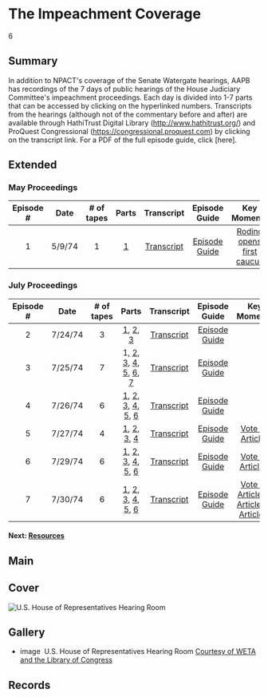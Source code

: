 # The Impeachment Coverage

6

## Summary

In addition to NPACT's coverage of the Senate Watergate hearings, AAPB has recordings of the 7 days of public hearings of the House Judiciary Committee's impeachment proceedings. Each day is divided into 1-7 parts that can be accessed by clicking on the hyperlinked numbers. Transcripts from the hearings (although not of the commentary before and after) are available through HathiTrust Digital Library (http://www.hathitrust.org/) and ProQuest Congressional (https://congressional.proquest.com)  by clicking on the transcript link. For a PDF of the full episode guide, click [here].

## Extended
### May Proceedings

<table class="table table-striped table-bordered">
<thead>
<tr>
<th style="text-align:center">Episode #</th>
<th style="text-align:center">Date</th>
<th style="text-align:center"># of tapes</th>
<th style="text-align:center">Parts</th>
<th style="text-align:center">Transcript</th>
<th style="text-align:center">Episode Guide</th>
<th style="text-align:center">Key Moments</th>
</tr>
</thead>
<tbody>
<tr>
<td style="text-align:center">1</td>
<td style="text-align:center">5/9/74</td>
<td style="text-align:center">1</td>
<td style="text-align:center"><a href="/catalog/cpb-aacip_512-nk3610wq1h">1</a>
<td style="text-align:center"><a href="https://congressional.proquest.com/congressional/docview/t29.d30.hrg-1974-hjh-0001?accountid=12084">Transcript</a></td>
<td style="text-align:center"><a href="https://s3.amazonaws.com/americanarchive.org/exhibits/Impeachment_Episode_Guide.pdf">Episode Guide</a></td>
<td style="text-align:center"><a href="/catalog/cpb-aacip_512-nk3610wq1h#at_558.00_s">Rodino opens first caucus</a></td>
</tr>
</tbody>
</table>





### July Proceedings

<table class="table table-striped table-bordered">
<thead>
<tr>
<th style="text-align:center">Episode #</th>
<th style="text-align:center">Date</th>
<th style="text-align:center"># of tapes</th>
<th style="text-align:center">Parts</th>
<th style="text-align:center">Transcript</th>
<th style="text-align:center">Episode Guide</th>
<th style="text-align:center">Key Moments</th>
</tr>
</thead>
<tbody>
<tr>
<td style="text-align:center">2</td>
<td style="text-align:center">7/24/74</td>
<td style="text-align:center">3</td>
<td style="text-align:center"><a href="/catalog/cpb-aacip_512-gx44q7rk20">1</a>, <a href="/catalog/cpb-aacip_512-0r9m32nw1x">2</a>, <a href="/catalog/cpb-aacip_512-w66930pv96">3</a></td>
<td style="text-align:center"><a href="https://hdl.handle.net/2027/mdp.39015078706556">Transcript</a></td>
<td style="text-align:center"><a href="https://s3.amazonaws.com/americanarchive.org/exhibits/Impeachment_Episode_Guide.pdf">Episode Guide</a></td>
<td style="text-align:center"></td>
</tr>
<tr>
<td style="text-align:center">3</td>
<td style="text-align:center">7/25/74</td>
<td style="text-align:center">7</td>
<td style="text-align:center">1</a>, <a href="/catalog/cpb-aacip_512-f18sb3xp72">2</a>, <a href="/catalog/cpb-aacip_512-1r6n010c9t">3</a>, <a href="/catalog/cpb-aacip_512-6h4cn6zp3w">4</a>, <a href="/catalog/cpb-aacip_512-8911n7zd5g">5</a>, <a href="/catalog/cpb-aacip_512-v69862cb7b">6</a>, <a href="/catalog/cpb-aacip_512-7h1dj5964w">7</a></td>
<td style="text-align:center"><a href="https://hdl.handle.net/2027/mdp.39015078706556">Transcript</a></td>
<td style="text-align:center"><a href="https://s3.amazonaws.com/americanarchive.org/exhibits/Impeachment_Episode_Guide.pdf">Episode Guide</a></td>
<td style="text-align:center"></td>
</tr>
<tr>
<td style="text-align:center">4</td>
<td style="text-align:center">7/26/74</td>
<td style="text-align:center">6</td>
<td style="text-align:center"><a href="/catalog/cpb-aacip_512-x05x63c309">1</a>, <a href="/catalog/cpb-aacip_512-d21rf5m59g">2</a>, <a href="/catalog/cpb-aacip_512-3r0pr7nf2d">3</a>, <a href="/catalog/cpb-aacip_512-g15t728654">4</a>, <a href="/catalog/cpb-aacip_512-rf5k93236v">5</a>, <a href="/catalog/cpb-aacip_512-9882j68x5w">6</a></td>
<td style="text-align:center"><a href="https://hdl.handle.net/2027/mdp.39015078706556">Transcript</a></td>
<td style="text-align:center"><a href="https://s3.amazonaws.com/americanarchive.org/exhibits/Impeachment_Episode_Guide.pdf">Episode Guide</a></td>
<td style="text-align:center"></td>
</tr>
<tr>
<td style="text-align:center">5</td>
<td style="text-align:center">7/27/74</td>
<td style="text-align:center">4</td>
<td style="text-align:center"><a href="/catalog/cpb-aacip_512-b853f4mf5c">1</a>, <a href="/catalog/cpb-aacip_512-2r3nv99w9t">2</a>, <a href="/catalog/cpb-aacip_512-0000000n8q">3</a>, <a href="/catalog/cpb-aacip_512-z02z31pk8r">4</a></td>
<td style="text-align:center"><a href="https://hdl.handle.net/2027/mdp.39015078706556">Transcript</a></td>
<td style="text-align:center"><a href="https://s3.amazonaws.com/americanarchive.org/exhibits/Impeachment_Episode_Guide.pdf">Episode Guide</a></td>
<td style="text-align:center"><a href="/catalog/cpb-aacip_512-z02z31pk8r#at_2120.00_s">Vote on Article I</a></td>
</tr>
<tr>
<td style="text-align:center">6</td>
<td style="text-align:center">7/29/74</td>
<td style="text-align:center">6</td>
<td style="text-align:center"><a href="/catalog/cpb-aacip_512-kp7tm72t56">1</a>, <a href="/catalog/cpb-aacip_512-c824b2xz5m">2</a>, <a href="/catalog/cpb-aacip_512-js9h41kf86">3</a>, <a href="/catalog/cpb-aacip_512-5h7br8n52b">4</a>, <a href="/catalog/cpb-aacip_512-sb3ws8jg2b">5</a>, <a href="/catalog/cpb-aacip_512-mp4vh5db32">6</a></td>
<td style="text-align:center"><a href="https://hdl.handle.net/2027/mdp.39015078706556">Transcript</a></td>
<td style="text-align:center"><a href="https://s3.amazonaws.com/americanarchive.org/exhibits/Impeachment_Episode_Guide.pdf">Episode Guide</a></td>
<td style="text-align:center"><a href="/catalog/cpb-aacip_512-js9h41kf86#at_2705.00_s">Vote on Article II</a></td>
</tr>
<tr>
<td style="text-align:center">7</td>
<td style="text-align:center">7/30/74</td>
<td style="text-align:center">6</td>
<td style="text-align:center"><a href="/catalog/cpb-aacip_512-t727941t7w">1</a>, <a href="/catalog/cpb-aacip_512-4j09w09n20">2</a>, <a href="/catalog/cpb-aacip_512-pg1hh6d26z">3</a>, <a href="/catalog/cpb-aacip_512-ht2g737z1v">4</a>, <a href="/catalog/cpb-aacip_512-w37kp7vq3t">5</a>, <a href="/catalog/cpb-aacip_512-qf8jd4qk65">6</a></td>
<td style="text-align:center"><a href="https://hdl.handle.net/2027/mdp.39015078706556">Transcript</a></td>
<td style="text-align:center"><a href="https://s3.amazonaws.com/americanarchive.org/exhibits/Impeachment_Episode_Guide.pdf">Episode Guide</a></td>
<td style="text-align:center"><a href="/catalog/cpb-aacip_512-w37kp7vq3t#at_2040.00_s">Vote on Article III</a>, <a href="/catalog/cpb-aacip_512-qf8jd4qk65#at_1410.00_s">Article IV</a>, <a href="/catalog/cpb-aacip_512-pg1hh6d26z#at_1620.00_s">Article V</a></td>
</tr>
</tbody>
</table>









#### Next: [Resources](/exhibits/watergate/additional-resources)

## Main

## Cover
  <img title="Cover Image" alt="U.S. House of Representatives Hearing Room" src="https://s3.amazonaws.com/americanarchive.org/exhibits/House-hearing-room.jpg">

## Gallery
  - <a class="type">image</a>
    <img alt="" src="https://s3.amazonaws.com/americanarchive.org/exhibits/House-hearing-room.jpg">
    <a class="caption-text">U.S. House of Representatives Hearing Room</a>
    <a class="credit-link" href="http://americanarchive.org/catalog?f%5Bseries_titles%5D%5B%5D=1973+Watergate+Hearings&f[access_types][]=digitized">Courtesy of WETA and the Library of Congress</a>

## Records
